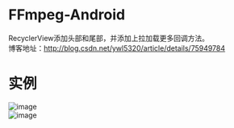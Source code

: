 # FFmpeg-Android
RecyclerView添加头部和尾部，并添加上拉加载更多回调方法。<br/>
博客地址：http://blog.csdn.net/ywl5320/article/details/75949784<br/>
# 实例
![image](https://github.com/wanliyang1990/RecyclerViewHeaderAndFooter/blob/master/imgs/headerfooter.gif)<br/>
![image](https://github.com/wanliyang1990/RecyclerViewHeaderAndFooter/blob/master/imgs/headerfooter2.gif)<br/>
